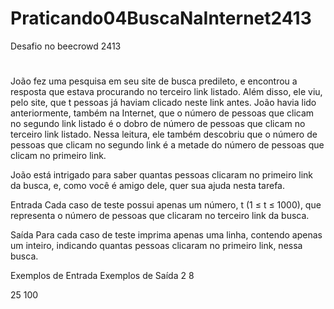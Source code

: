 # Praticando04BuscaNaInternet2413
 Desafio no beecrowd 2413
#
#
João fez uma pesquisa em seu site de busca predileto, e encontrou a resposta que estava procurando no terceiro link listado. Além disso, ele viu, pelo site, que t pessoas já haviam clicado neste link antes. João havia lido anteriormente, também na Internet, que o número de pessoas que clicam no segundo link listado é o dobro de número de pessoas que clicam no terceiro link listado. Nessa leitura, ele também descobriu que o número de pessoas que clicam no segundo link é a metade do número de pessoas que clicam no primeiro link.

João está intrigado para saber quantas pessoas clicaram no primeiro link da busca, e, como você é amigo dele, quer sua ajuda nesta tarefa.

Entrada
Cada caso de teste possui apenas um número, t (1 ≤ t ≤ 1000), que representa o número de pessoas que clicaram no terceiro link da busca.

Saída
Para cada caso de teste imprima apenas uma linha, contendo apenas um inteiro, indicando quantas pessoas clicaram no primeiro link, nessa busca.

Exemplos de Entrada	Exemplos de Saída
2                   8

25                  100
